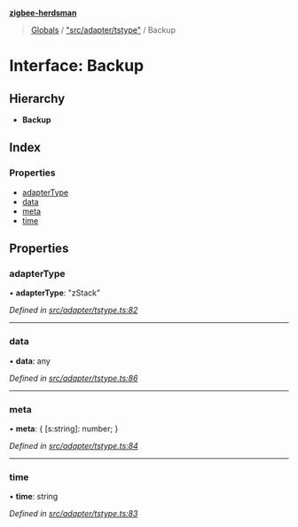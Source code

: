 **[zigbee-herdsman](../README.md)**

> [Globals](../README.md) / ["src/adapter/tstype"](../modules/_src_adapter_tstype_.md) / Backup

# Interface: Backup

## Hierarchy

* **Backup**

## Index

### Properties

* [adapterType](_src_adapter_tstype_.backup.md#adaptertype)
* [data](_src_adapter_tstype_.backup.md#data)
* [meta](_src_adapter_tstype_.backup.md#meta)
* [time](_src_adapter_tstype_.backup.md#time)

## Properties

### adapterType

•  **adapterType**: \"zStack\"

*Defined in [src/adapter/tstype.ts:82](https://github.com/Koenkk/zigbee-herdsman/blob/master/src/src/adapter/tstype.ts#L82)*

___

### data

•  **data**: any

*Defined in [src/adapter/tstype.ts:86](https://github.com/Koenkk/zigbee-herdsman/blob/master/src/src/adapter/tstype.ts#L86)*

___

### meta

•  **meta**: { [s:string]: number;  }

*Defined in [src/adapter/tstype.ts:84](https://github.com/Koenkk/zigbee-herdsman/blob/master/src/src/adapter/tstype.ts#L84)*

___

### time

•  **time**: string

*Defined in [src/adapter/tstype.ts:83](https://github.com/Koenkk/zigbee-herdsman/blob/master/src/src/adapter/tstype.ts#L83)*
